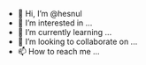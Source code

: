 - 👋 Hi, I’m @hesnul
- 👀 I’m interested in ...
- 🌱 I’m currently learning ...
- 💞️ I’m looking to collaborate on ...
- 📫 How to reach me ...

<!---
hesnul/hesnul is a ✨ special ✨ repository because its `README.md` (this file) appears on your GitHub profile.
You can click the Preview link to take a look at your changes.
--->
